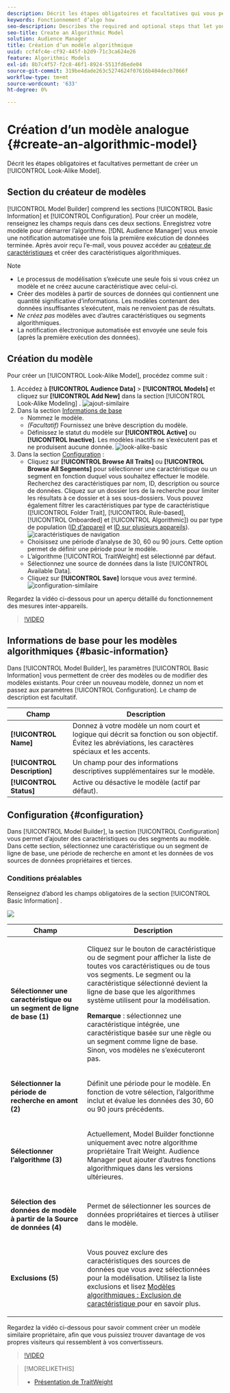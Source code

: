 ```yaml
---
description: Décrit les étapes obligatoires et facultatives qui vous permettent de créer un modèle algorithmique dans Model Builder.
keywords: Fonctionnement d’algo how
seo-description: Describes the required and optional steps that let you create an algorithmic model in Model Builder.
seo-title: Create an Algorithmic Model
solution: Audience Manager
title: Création d’un modèle algorithmique
uuid: ccf4fc4e-cf92-445f-b2d9-71c3ca624e26
feature: Algorithmic Models
exl-id: 8b7c4f57-f2c8-46f1-8924-5513fd6ede04
source-git-commit: 319be4dade263c5274624f07616b404decb7066f
workflow-type: tm+mt
source-wordcount: '633'
ht-degree: 0%

---
```


# Création d’un modèle analogue {#create-an-algorithmic-model}

Décrit les étapes obligatoires et facultatives permettant de créer un [!UICONTROL Look-Alike Model].

## Section du créateur de modèles

[!UICONTROL Model Builder] comprend les sections [!UICONTROL Basic Information] et [!UICONTROL Configuration]. Pour créer un modèle, renseignez les champs requis dans ces deux sections. Enregistrez votre modèle pour démarrer l’algorithme. [!DNL Audience Manager] vous envoie une notification automatisée une fois la première exécution de données terminée. Après avoir reçu l’e-mail, vous pouvez accéder au [créateur de caractéristiques](../../features/traits/about-trait-builder.md) et créer des caractéristiques algorithmiques.

>[!NOTE]
>
>* Le processus de modélisation s’exécute une seule fois si vous créez un modèle et ne créez aucune caractéristique avec celui-ci.
>* Créer des modèles à partir de sources de données qui contiennent une quantité significative d’informations. Les modèles contenant des données insuffisantes s’exécutent, mais ne renvoient pas de résultats.
>* *Ne créez pas* modèles avec d’autres caractéristiques ou segments algorithmiques.
>* La notification électronique automatisée est envoyée une seule fois (après la première exécution des données).

## Création du modèle

Pour créer un [!UICONTROL Look-Alike Model], procédez comme suit :

1. Accédez à **[!UICONTROL Audience Data]** > **[!UICONTROL Models]** et cliquez sur **[!UICONTROL Add New]** dans la section [!UICONTROL Look-Alike Modeling] .
   ![ajout-similaire](assets/look-alike-add.png)
1. Dans la section [ Informations de base ](../../features/algorithmic-models/create-model.md#basic-information)
   * Nommez le modèle.
   * *(Facultatif)* Fournissez une brève description du modèle.
   * Définissez le statut du modèle sur **[!UICONTROL Active]** ou **[!UICONTROL Inactive]**. Les modèles inactifs ne s’exécutent pas et ne produisent aucune donnée.
     ![look-alike-basic](assets/look-alike-basic.png)
1. Dans la section [Configuration](../../features/algorithmic-models/create-model.md#configuration) :
   * Cliquez sur **[!UICONTROL Browse All Traits]** ou **[!UICONTROL Browse All Segments]** pour sélectionner une caractéristique ou un segment en fonction duquel vous souhaitez effectuer le modèle. Recherchez des caractéristiques par nom, ID, description ou source de données. Cliquez sur un dossier lors de la recherche pour limiter les résultats à ce dossier et à ses sous-dossiers. Vous pouvez également filtrer les caractéristiques par type de caractéristique ([!UICONTROL Folder Trait], [!UICONTROL Rule-based], [!UICONTROL Onboarded] et [!UICONTROL Algorithmic]) ou par type de population ([ID d’appareil](../../reference/ids-in-aam.md) et [ID sur plusieurs appareils](../../reference/ids-in-aam.md)).
     ![caractéristiques de navigation](assets/browse-traits.png)
   * Choisissez une période d’analyse de 30, 60 ou 90 jours. Cette option permet de définir une période pour le modèle.
   * L’algorithme [!UICONTROL TraitWeight] est sélectionné par défaut.
   * Sélectionnez une source de données dans la liste [!UICONTROL Available Data].
   * Cliquez sur **[!UICONTROL Save]** lorsque vous avez terminé.
     ![configuration-similaire](assets/look-alike-configuration.png)

Regardez la vidéo ci-dessous pour un aperçu détaillé du fonctionnement des mesures inter-appareils.

>[!VIDEO](https://experienceleague.adobe.com/docs/audience-manager-learn/tutorials/build-and-manage-audiences/profile-merge/understanding-cross-device-metrics-in-audience-manager.html?lang=fr)

## Informations de base pour les modèles algorithmiques {#basic-information}

<!-- r_model_basic.xml -->

Dans [!UICONTROL Model Builder], les paramètres [!UICONTROL Basic Information] vous permettent de créer des modèles ou de modifier des modèles existants. Pour créer un nouveau modèle, donnez un nom et passez aux paramètres [!UICONTROL Configuration]. Le champ de description est facultatif.

| Champ | Description |
|---|---|
| **[!UICONTROL Name]** | Donnez à votre modèle un nom court et logique qui décrit sa fonction ou son objectif. Évitez les abréviations, les caractères spéciaux et les accents. |
| **[!UICONTROL Description]** | Un champ pour des informations descriptives supplémentaires sur le modèle. |
| **[!UICONTROL Status]** | Active ou désactive le modèle (actif par défaut). |

## Configuration {#configuration}

Dans [!UICONTROL Model Builder], la section [!UICONTROL Configuration] vous permet d’ajouter des caractéristiques ou des segments au modèle. Dans cette section, sélectionnez une caractéristique ou un segment de ligne de base, une période de recherche en amont et les données de vos sources de données propriétaires et tierces.

<!-- r_model_configuration.xml -->

### Conditions préalables

Renseignez d’abord les champs obligatoires de la section [!UICONTROL Basic Information] .

![](assets/lam_exclude_traits_numbered.png)

<table id="table_7A6BE5E5498D4776A30323B743954150"> 
 <thead> 
  <tr> 
   <th colname="col1" class="entry"> Champ </th> 
   <th colname="col2" class="entry"> Description </th> 
  </tr> 
 </thead>
 <tbody> 
  <tr> 
   <td colname="col1"> <p><b>Sélectionner une caractéristique ou un segment de ligne de base (1)</b> </p> </td> 
   <td colname="col2"> <p>Cliquez sur le bouton de caractéristique ou de segment pour afficher la liste de toutes vos caractéristiques ou de tous vos segments. Le segment ou la caractéristique sélectionné devient la ligne de base que les algorithmes système utilisent pour la modélisation. </p> <p> <p><b>Remarque </b> : sélectionnez une caractéristique intégrée, une caractéristique basée sur une règle ou un segment comme ligne de base. Sinon, vos modèles ne s’exécuteront pas. </p> </p> </td> 
  </tr> 
  <tr> 
   <td colname="col1"> <p><b>Sélectionner la période de recherche en amont (2)</b> </p> </td> 
   <td colname="col2"> <p>Définit une période pour le modèle. En fonction de votre sélection, l’algorithme inclut et évalue les données des 30, 60 ou 90 jours précédents. </p> </td> 
  </tr> 
  <tr> 
   <td colname="col1"> <p><b>Sélectionner l’algorithme (3)</b> </p> </td> 
   <td colname="col2"> <p>Actuellement, Model Builder fonctionne uniquement avec notre algorithme propriétaire <span class="keyword"> Trait Weight</span>. <span class="keyword"> Audience Manager</span> peut ajouter d’autres fonctions algorithmiques dans les versions ultérieures. </p> </td>
  </tr>
  <tr> 
   <td colname="col1"> <p><b>Sélection des données de modèle à partir de la Source de données (4)</b> </p> </td> 
   <td colname="col2"> <p>Permet de sélectionner les sources de données propriétaires et tierces à utiliser dans le modèle. </p> </td>
  </tr> 
  <tr> 
   <td colname="col1"> <p><b>Exclusions (5)</b> </p> </td> 
   <td colname="col2"> <p>Vous pouvez exclure des caractéristiques des sources de données que vous avez sélectionnées pour la modélisation. Utilisez la liste <span class="wintitle"> exclusions </span> et lisez <a href="../../features/algorithmic-models/trait-exclusion-algo-models.md"> Modèles algorithmiques : Exclusion de caractéristique </a> pour en savoir plus. </p> </td>
  </tr> 
 </tbody>
</table>

Regardez la vidéo ci-dessous pour savoir comment créer un modèle similaire propriétaire, afin que vous puissiez trouver davantage de vos propres visiteurs qui ressemblent à vos convertisseurs.

>[!VIDEO](https://video.tv.adobe.com/v/328091?captions=fre_fr)

>[!MORELIKETHIS]
>
>* [Présentation de TraitWeight](../../features/algorithmic-models/understanding-models.md#understanding-traitweight)
